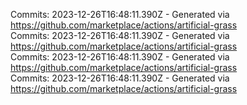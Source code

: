 Commits: 2023-12-26T16:48:11.390Z - Generated via https://github.com/marketplace/actions/artificial-grass
<br>
Commits: 2023-12-26T16:48:11.390Z - Generated via https://github.com/marketplace/actions/artificial-grass
<br>
Commits: 2023-12-26T16:48:11.390Z - Generated via https://github.com/marketplace/actions/artificial-grass
<br>
Commits: 2023-12-26T16:48:11.390Z - Generated via https://github.com/marketplace/actions/artificial-grass
<br>
